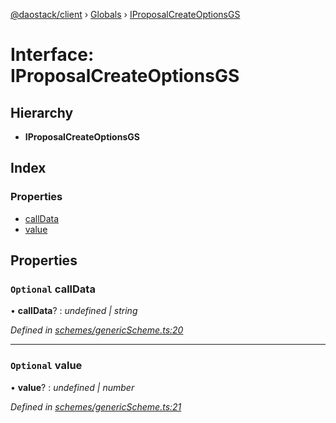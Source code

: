 [@daostack/client](../README.md) › [Globals](../globals.md) › [IProposalCreateOptionsGS](iproposalcreateoptionsgs.md)

# Interface: IProposalCreateOptionsGS

## Hierarchy

* **IProposalCreateOptionsGS**

## Index

### Properties

* [callData](iproposalcreateoptionsgs.md#optional-calldata)
* [value](iproposalcreateoptionsgs.md#optional-value)

## Properties

### `Optional` callData

• **callData**? : *undefined | string*

*Defined in [schemes/genericScheme.ts:20](https://github.com/daostack/client/blob/77afecd/src/schemes/genericScheme.ts#L20)*

___

### `Optional` value

• **value**? : *undefined | number*

*Defined in [schemes/genericScheme.ts:21](https://github.com/daostack/client/blob/77afecd/src/schemes/genericScheme.ts#L21)*
